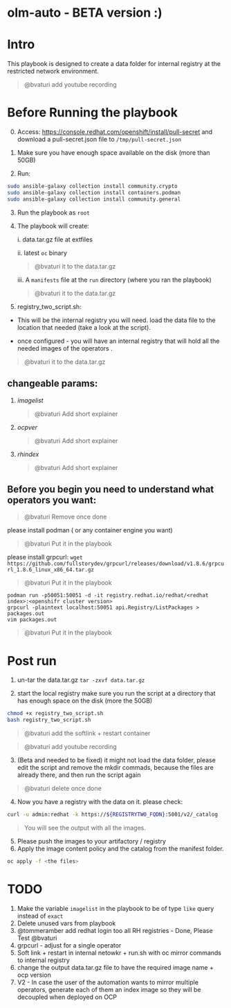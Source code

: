# olm-auto - BETA version :)

# Intro
This playbook is designed to create a data folder for internal registry at the restricted network environment.

> @bvaturi add youtube recording


# Before Running the playbook
0. Access: https://console.redhat.com/openshift/install/pull-secret and download a pull-secret.json file to `/tmp/pull-secret.json`

1. Make sure you have enough space available on the disk (more than 50GB)

2. Run:
```bash
sudo ansible-galaxy collection install community.crypto
sudo ansible-galaxy collection install containers.podman
sudo ansible-galaxy collection install community.general
```

3. Run the playbook as `root` 

4. The playbook will create:

    i. data.tar.gz file at extfiles
  
    ii. latest `oc` binary
    > @bvaturi it to the data.tar.gz
  
    iii. A `manifests` file at the `run` directory (where you ran the playbook)
    > @bvaturi it to the data.tar.gz

5. registry_two_script.sh:

* This will be the internal registry you will need.
load the data file to the location that needed (take a look at the script).

* once configured - you will have an internal registry that will hold all the needed images of the operators .
> @bvaturi it to the data.tar.gz

  
## changeable params:
1. _imagelist_ 
    > @bvaturi Add short explainer
2. _ocpver_
    > @bvaturi Add short explainer
3. _rhindex_
    > @bvaturi Add short explainer


## Before you begin you need to understand what operators you want:
> @bvaturi Remove once done

please install podman ( or any container engine you want)
> @bvaturi Put it in the playbook

please install grpcurl:
```wget https://github.com/fullstorydev/grpcurl/releases/download/v1.8.6/grpcurl_1.8.6_linux_x86_64.tar.gz```
> @bvaturi Put it in the playbook

```
podman run -p50051:50051 -d -it registry.redhat.io/redhat/<redhat index>:<openshifr cluster version>
grpcurl -plaintext localhost:50051 api.Registry/ListPackages > packages.out
vim packages.out
```
> @bvaturi Put it in the playbook

# Post run

1. un-tar the data.tar.gz
`tar -zxvf data.tar.gz`

2. start the local registry 
   make sure you run the script at a directory that has enough space on the disk (more the 50GB)

```bash
chmod +x registry_two_script.sh
bash registry_two_script.sh
```

> @bvaturi add the softlink + restart container

> @bvaturi add youtube recording


3. (Beta and needed to be fixed)
   it might not load the data folder, please edit the script and remove the mkdir commads, because the files are already there, and then run the script again
> @bvaturi delete once done

4. Now you have a registry with the data on it. please check:

```bash
curl -u admin:redhat -k https://${REGISTRYTWO_FQDN}:5001/v2/_catalog 
```

> You will see the output with all the images.

5. Please push the images to your artifactory / registry
6. Apply the image content policy and the catalog from the manifest folder.   
```bash
oc apply -f <the files> 
```

# TODO
1. Make the variable `imagelist` in the playbook to be of type `like` query instead of `exact`
2. Delete unused vars from playbook 
3. @tommeramber add redhat login too all RH registries - Done, Please Test @bvaturi
4. grpcurl - adjust for a single operator
5. Soft link + restart in internal netowkr + run.sh with oc mirror commands to internal registry
6. change the output data.tar.gz file to have the required image name + ocp version
7. V2 - In case the user of the automation wants to mirror multiple operators, generate each of them an index image so they will be decoupled when deployed on OCP

